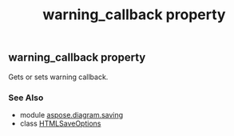 ﻿---
title: warning_callback property
second_title: Aspose.Diagram for Python via .NET API References
description: 
type: docs
weight: 230
url: /python-net/aspose.diagram.saving/htmlsaveoptions/warning_callback/
is_root: false
---

## warning_callback property


Gets or sets warning callback.

### See Also
* module [aspose.diagram.saving](../../)
* class [HTMLSaveOptions](/diagram/python-net/aspose.diagram.saving/htmlsaveoptions)
